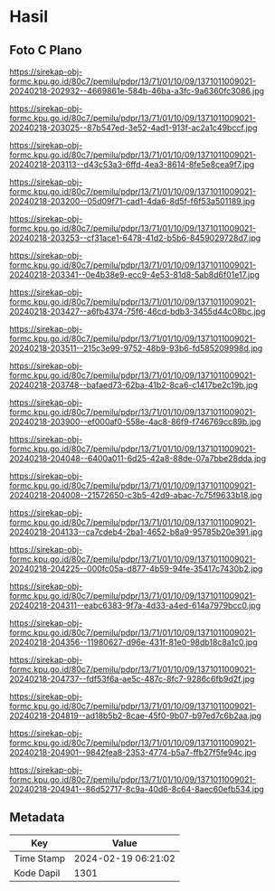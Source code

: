 # Hasil

## Foto C Plano

https://sirekap-obj-formc.kpu.go.id/80c7/pemilu/pdpr/13/71/01/10/09/1371011009021-20240218-202932--4669861e-584b-46ba-a3fc-9a6360fc3086.jpg

https://sirekap-obj-formc.kpu.go.id/80c7/pemilu/pdpr/13/71/01/10/09/1371011009021-20240218-203025--87b547ed-3e52-4ad1-913f-ac2a1c49bccf.jpg

https://sirekap-obj-formc.kpu.go.id/80c7/pemilu/pdpr/13/71/01/10/09/1371011009021-20240218-203113--d43c53a3-6ffd-4ea3-8614-8fe5e8cea9f7.jpg

https://sirekap-obj-formc.kpu.go.id/80c7/pemilu/pdpr/13/71/01/10/09/1371011009021-20240218-203200--05d09f71-cad1-4da6-8d5f-f6f53a501189.jpg

https://sirekap-obj-formc.kpu.go.id/80c7/pemilu/pdpr/13/71/01/10/09/1371011009021-20240218-203253--cf31ace1-6478-41d2-b5b6-8459029728d7.jpg

https://sirekap-obj-formc.kpu.go.id/80c7/pemilu/pdpr/13/71/01/10/09/1371011009021-20240218-203341--0e4b38e9-ecc9-4e53-81d8-5ab8d6f01e17.jpg

https://sirekap-obj-formc.kpu.go.id/80c7/pemilu/pdpr/13/71/01/10/09/1371011009021-20240218-203427--a6fb4374-75f6-46cd-bdb3-3455d44c08bc.jpg

https://sirekap-obj-formc.kpu.go.id/80c7/pemilu/pdpr/13/71/01/10/09/1371011009021-20240218-203511--215c3e99-9752-48b9-93b6-fd585209998d.jpg

https://sirekap-obj-formc.kpu.go.id/80c7/pemilu/pdpr/13/71/01/10/09/1371011009021-20240218-203748--bafaed73-62ba-41b2-8ca6-c1417be2c19b.jpg

https://sirekap-obj-formc.kpu.go.id/80c7/pemilu/pdpr/13/71/01/10/09/1371011009021-20240218-203900--ef000af0-558e-4ac8-86f9-f746769cc89b.jpg

https://sirekap-obj-formc.kpu.go.id/80c7/pemilu/pdpr/13/71/01/10/09/1371011009021-20240218-204048--6400a011-6d25-42a8-88de-07a7bbe28dda.jpg

https://sirekap-obj-formc.kpu.go.id/80c7/pemilu/pdpr/13/71/01/10/09/1371011009021-20240218-204008--21572650-c3b5-42d9-abac-7c75f9633b18.jpg

https://sirekap-obj-formc.kpu.go.id/80c7/pemilu/pdpr/13/71/01/10/09/1371011009021-20240218-204133--ca7cdeb4-2ba1-4652-b8a9-95785b20e391.jpg

https://sirekap-obj-formc.kpu.go.id/80c7/pemilu/pdpr/13/71/01/10/09/1371011009021-20240218-204225--000fc05a-d877-4b59-94fe-35417c7430b2.jpg

https://sirekap-obj-formc.kpu.go.id/80c7/pemilu/pdpr/13/71/01/10/09/1371011009021-20240218-204311--eabc6383-9f7a-4d33-a4ed-614a7979bcc0.jpg

https://sirekap-obj-formc.kpu.go.id/80c7/pemilu/pdpr/13/71/01/10/09/1371011009021-20240218-204356--11980627-d96e-431f-81e0-98db18c8a1c0.jpg

https://sirekap-obj-formc.kpu.go.id/80c7/pemilu/pdpr/13/71/01/10/09/1371011009021-20240218-204737--fdf53f6a-ae5c-487c-8fc7-9286c6fb9d2f.jpg

https://sirekap-obj-formc.kpu.go.id/80c7/pemilu/pdpr/13/71/01/10/09/1371011009021-20240218-204819--ad18b5b2-8cae-45f0-9b07-b97ed7c6b2aa.jpg

https://sirekap-obj-formc.kpu.go.id/80c7/pemilu/pdpr/13/71/01/10/09/1371011009021-20240218-204901--9842fea8-2353-4774-b5a7-ffb27f5fe94c.jpg

https://sirekap-obj-formc.kpu.go.id/80c7/pemilu/pdpr/13/71/01/10/09/1371011009021-20240218-204941--86d52717-8c9a-40d6-8c64-8aec60efb534.jpg


## Metadata

| Key        | Value               |
| ---------- | ------------------- |
| Time Stamp | 2024-02-19 06:21:02 |
| Kode Dapil | 1301                |



